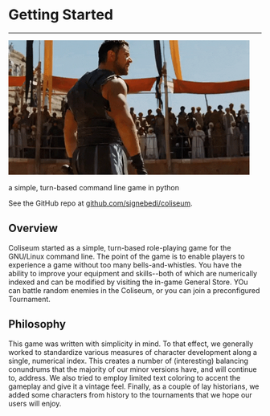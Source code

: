 # Getting Started 
---

![gladiator gif](cropped.gif)

a simple, turn-based command line game in python

See the GitHub repo at [github.com/signebedi/coliseum](https://github.com/signebedi/coliseum).


## Overview

Coliseum started as a simple, turn-based role-playing game for the GNU/Linux command line. The point of the game is to enable players to experience a game without too many bells-and-whistles. You have the ability to improve your equipment and skills--both of which are numerically indexed and can be modified by visiting the in-game General Store. YOu can battle random enemies in the Coliseum, or you can join a preconfigured Tournament.

## Philosophy

This game was written with simplicity in mind. To that effect, we generally worked to standardize various measures of character development along a single, numerical index. This creates a number of (interesting) balancing conundrums that the majority of our minor versions have, and will continue to, address. We also tried to employ limited text coloring to accent the gameplay and give it a vintage feel. Finally, as a couple of lay historians, we added some characters from history to the tournaments that we hope our users will enjoy.